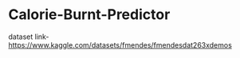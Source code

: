 # Calorie-Burnt-Predictor
dataset link-
https://www.kaggle.com/datasets/fmendes/fmendesdat263xdemos
